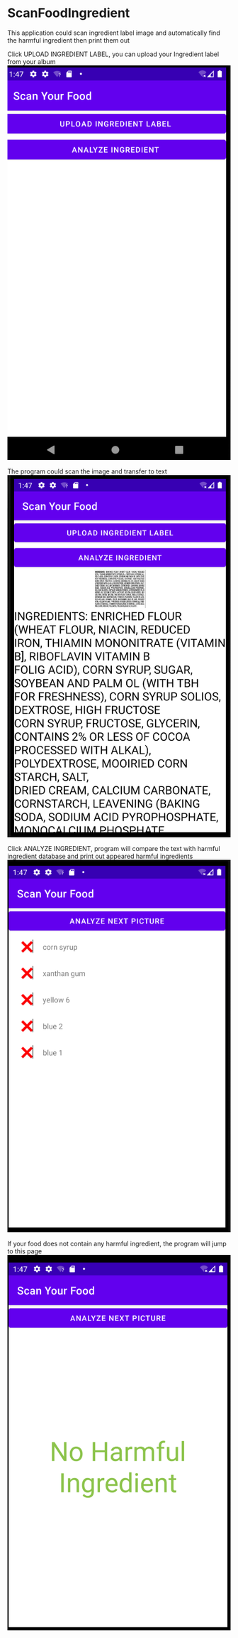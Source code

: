 # ScanFoodIngredient
This application could scan ingredient label image and automatically find the harmful ingredient then print them out

Click UPLOAD INGREDIENT LABEL, you can upload your Ingredient label from your album
![image](https://github.com/tina1092/ScanFoodIngredient/blob/main/HealthyPicture%20copy/IMG/Screen%20Shot%202022-08-08%20at%2012.09.41%20PM.png)

The program could scan the image and transfer to text
![image](https://github.com/tina1092/ScanFoodIngredient/blob/main/HealthyPicture%20copy/IMG/Screen%20Shot%202022-08-08%20at%2012.09.56%20PM.png)

Click ANALYZE INGREDIENT, program will compare the text with harmful ingredient database and print out appeared harmful ingredients
![image](https://github.com/tina1092/ScanFoodIngredient/blob/main/HealthyPicture%20copy/IMG/Screen%20Shot%202022-08-08%20at%2012.10.05%20PM.png)

If your food does not contain any harmful ingredient, the program will jump to this page
![image](https://github.com/tina1092/ScanFoodIngredient/blob/main/HealthyPicture%20copy/IMG/Screen%20Shot%202022-08-08%20at%2012.10.17%20PM.png)